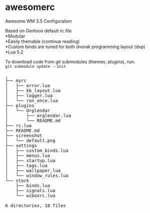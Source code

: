 awesomerc
=========

Awesome WM 3.5 Configuration

Based on Gentoos default rc.file<br>
*Modular<br>
*Easily themable (continue reading) <br>
*Custom binds are tuned for both dvorak programming layout (dvp)<br>
*Lua 5.2<br>

To download code from git submodules (themes, plugins), run:<br>
<code>git submodule update --init</code>

<pre>
.
├── myrc
│   ├── error.lua
│   ├── kb_layout.lua
│   ├── logger.lua
│   └── run_once.lua
├── plugins
│   └── Orglendar
│       ├── orglendar.lua
│       └── README.md
├── rc.lua
├── README.md
├── screenshot
│   └── default.png
├── settings
│   ├── custom_binds.lua
│   ├── menus.lua
│   ├── startup.lua
│   ├── tags.lua
│   ├── wallpaper.lua
│   └── window_rules.lua
└── stock
    ├── binds.lua
    ├── signals.lua
    └── wiboxrc.lua

6 directories, 18 files
</pre>
